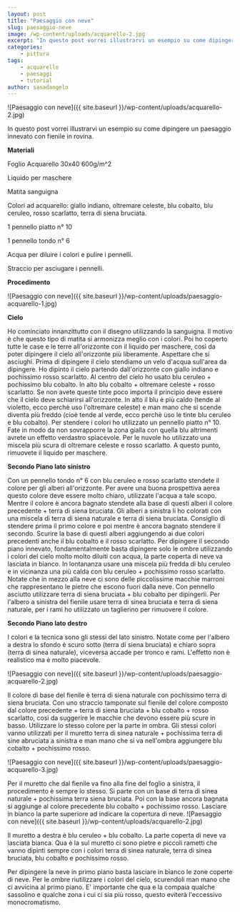 ```yaml
---
layout: post
title: "Paesaggio con neve"
slug: paesaggio-neve
image: /wp-content/uploads/acquarello-2.jpg
excerpt: "In questo post vorrei illustrarvi un esempio su come dipingere un paesaggio innevato con fienile in rovina. Materiali Foglio Acquarello 30x40 600g/m^2"
categories:
    - pittura
tags:
    - acquarello
    - paesaggi
    - tutorial
author: sasadangelo
---
```


![Paesaggio con neve]({{ site.baseurl }}/wp-content/uploads/acquarello-2.jpg)

In questo post vorrei illustrarvi un esempio su come dipingere un paesaggio innevato con fienile in rovina.

**Materiali**

Foglio Acquarello 30x40 600g/m^2

Liquido per maschere

Matita sanguigna

Colori ad acquarello: giallo indiano, oltremare celeste, blu cobalto, blu ceruleo, rosso scarlatto, terra di siena bruciata.

1 pennello piatto n° 10

1 pennello tondo n° 6

Acqua per diluire i colori e pulire i pennelli.

Straccio per asciugare i pennelli.

**Procedimento**

![Paesaggio con neve]({{ site.baseurl }}/wp-content/uploads/paesaggio-acquarello-1.jpg)

**Cielo**

Ho cominciato innanzittutto con il disegno utilizzando la sanguigna. Il motivo è che questo tipo di matita si armonizza meglio con i colori. Poi ho coperto tutte le case e le terre all'orizzonte con il liquido per maschere, così da poter dipingere il cielo all'orizzonte più liberamente. Aspettare che si asciughi. Prima di dipingere il cielo stendiamo un velo d'acqua sull'area da dipingere. Ho dipinto il cielo partendo dall'orizzonte con giallo indiano e pochissimo rosso scarlatto. Al centro del cielo ho usato blu ceruleo + pochissimo blu cobalto. In alto blu cobalto + oltremare celeste + rosso scarlatto. Se non avete queste tinte poco importa il principio deve essere che il cielo deve schiarirsi all'orizzonte. In alto il blu è più caldo (tende al violetto, ecco perchè uso l'oltremare celeste) e man mano che si scende diventa più freddo (cioè tende al verde, ecco perchè uso le tinte blu ceruleo e blu cobalto). Per stendere i colori ho utilizzato un pennello piatto n° 10. Fate in modo da non sovrapporre la zona gialla con quella blu altrimenti avrete un effetto verdastro spiacevole. Per le nuvole ho utilizzato una miscela più scura di oltremare celeste e rosso scarlatto. A questo punto, rimuovete il liquido per maschere.

**Secondo Piano lato sinistro**

Con un pennello tondo n° 6 con blu ceruleo e rosso scarlatto stendete il colore per gli alberi all'orizzonte. Per avere una buona prospettiva aerea questo colore deve essere molto chiaro, utilizzate l'acqua a tale scopo. Mentre il colore è ancora bagnato stendete alla base di questi alberi il colore precedente + terra di siena bruciata. Gli alberi a sinistra li ho colorati con una miscela di terra di siena naturale e terra di siena bruciata. Consiglio di stendere prima il primo colore e poi mentre è ancora bagnato stendere il secondo. Scurire la base di questi alberi aggiungendo ai due colori precedenti anche il blu cobalto e il rosso scarlatto. Per dipingere il secondo piano innevato, fondamentalmente basta dipingere solo le ombre utilizzando i colori del cielo molto molto diluiti con acqua, la parte coperta di neve va lasciata in bianco. In lontananza usare una miscela più fredda di blu ceruleo e in vicinanza una più calda con blu ceruleo + pochissimo rosso scarlatto. Notate che in mezzo alla neve ci sono delle piccolissime macchie marroni che rappresentano le pietre che escono fuori dalla neve. Con pennello asciutto utilizzare terra di siena bruciata + blu cobalto per dipingerli. Per l'albero a sinistra del fienile usare terra di sinea bruciata e terra di siena naturale, per i rami ho utilizzato un taglierino per rimuovere il colore.

**Secondo Piano lato destro**

I colori e la tecnica sono gli stessi del lato sinistro. Notate come per l'albero a destra lo sfondo è scuro sotto (terra di siena bruciata) e chiaro sopra (terra di sinea naturale), viceversa accade per tronco e rami. L'effetto non è realistico ma è molto piacevole.

![Paesaggio con neve]({{ site.baseurl }}/wp-content/uploads/paesaggio-acquarello-2.jpg)

Il colore di base del fienile è terra di siena naturale con pochissimo terra di siena bruciata. Con uno straccio tamponate sul fienile del colore composto dal colore precedente + terra di siena bruciata + blu cobalto + rosso scarlatto, così da suggerire le macchie che devono essere più scure in basso. Utilizzare lo stesso colore per la parte in ombra. Gli stessi colori vanno utilizzati per il muretto terra di sinea naturale + pochissima terra di sine abruciata a sinistra e man mano che si va nell'ombra aggiungere blu cobalto + pochissimo rosso.

![Paesaggio con neve]({{ site.baseurl }}/wp-content/uploads/paesaggio-acquarello-3.jpg)

Per il muretto che dal fienile va fino alla fine del foglio a sinistra, il procedimento è sempre lo stesso. Si parte con un base di terra di sinea naturale + pochissima terra siena bruciata. Poi con la base ancora bagnata si aggiunge al colore precedente blu cobalto + pochissimo rosso. Lasciare in bianco la parte superiore ad indicare la copertura di neve. ![Paesaggio con neve]({{ site.baseurl }}/wp-content/uploads/acquarello-2.jpg)

Il muretto a destra è blu ceruleo + blu cobalto. La parte coperta di neve va lasciata bianca. Qua è la sul muretto ci sono pietre e piccoli rametti che vanno dipinti sempre con i colori terra di sinea naturale, terra di sinea bruciata, blu cobalto e pochissimo rosso.

Per dipingere la neve in primo piano basta lasciare in bianco le zone coperte di neve. Per le ombre riutilizzare i colori del cielo, scurendoli man mano che ci avvicina al primo piano. E' importante che qua e la compaia qualche sassolino e qualche zona i cui ci sia più rosso, questo eviterà l'eccessivo monocromatismo.
